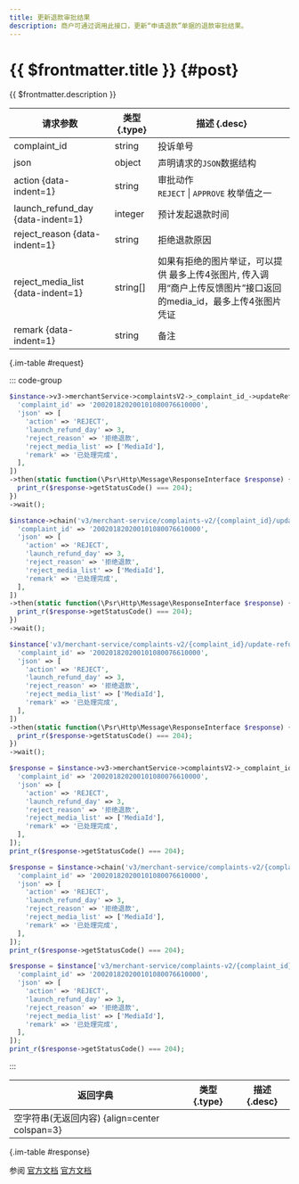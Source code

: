 ```yaml
---
title: 更新退款审批结果
description: 商户可通过调用此接口，更新“申请退款”单据的退款审批结果。
---
```


# {{ $frontmatter.title }} {#post}

{{ $frontmatter.description }}

| 请求参数 | 类型 {.type} | 描述 {.desc}
| --- | --- | ---
| complaint_id | string | 投诉单号
| json | object | 声明请求的`JSON`数据结构
| action {data-indent=1} | string | 审批动作<br/>`REJECT` \| `APPROVE` 枚举值之一
| launch_refund_day {data-indent=1} | integer | 预计发起退款时间
| reject_reason {data-indent=1} | string | 拒绝退款原因
| reject_media_list {data-indent=1} | string[] | 如果有拒绝的图片举证，可以提供 最多上传4张图片, 传入调用“商户上传反馈图片”接口返回的media_id，最多上传4张图片凭证
| remark {data-indent=1} | string | 备注

{.im-table #request}

::: code-group

```php [异步纯链式]
$instance->v3->merchantService->complaintsV2->_complaint_id_->updateRefundProgress->postAsync([
  'complaint_id' => '200201820200101080076610000',
  'json' => [
    'action' => 'REJECT',
    'launch_refund_day' => 3,
    'reject_reason' => '拒绝退款',
    'reject_media_list' => ['MediaId'],
    'remark' => '已处理完成',
  ],
])
->then(static function(\Psr\Http\Message\ResponseInterface $response) {
  print_r($response->getStatusCode() === 204);
})
->wait();
```

```php [异步声明式]
$instance->chain('v3/merchant-service/complaints-v2/{complaint_id}/update-refund-progress')->postAsync([
  'complaint_id' => '200201820200101080076610000',
  'json' => [
    'action' => 'REJECT',
    'launch_refund_day' => 3,
    'reject_reason' => '拒绝退款',
    'reject_media_list' => ['MediaId'],
    'remark' => '已处理完成',
  ],
])
->then(static function(\Psr\Http\Message\ResponseInterface $response) {
  print_r($response->getStatusCode() === 204);
})
->wait();
```

```php [异步属性式]
$instance['v3/merchant-service/complaints-v2/{complaint_id}/update-refund-progress']->postAsync([
  'complaint_id' => '200201820200101080076610000',
  'json' => [
    'action' => 'REJECT',
    'launch_refund_day' => 3,
    'reject_reason' => '拒绝退款',
    'reject_media_list' => ['MediaId'],
    'remark' => '已处理完成',
  ],
])
->then(static function(\Psr\Http\Message\ResponseInterface $response) {
  print_r($response->getStatusCode() === 204);
})
->wait();
```

```php [同步纯链式]
$response = $instance->v3->merchantService->complaintsV2->_complaint_id_->updateRefundProgress->post([
  'complaint_id' => '200201820200101080076610000',
  'json' => [
    'action' => 'REJECT',
    'launch_refund_day' => 3,
    'reject_reason' => '拒绝退款',
    'reject_media_list' => ['MediaId'],
    'remark' => '已处理完成',
  ],
]);
print_r($response->getStatusCode() === 204);
```

```php [同步声明式]
$response = $instance->chain('v3/merchant-service/complaints-v2/{complaint_id}/update-refund-progress')->post([
  'complaint_id' => '200201820200101080076610000',
  'json' => [
    'action' => 'REJECT',
    'launch_refund_day' => 3,
    'reject_reason' => '拒绝退款',
    'reject_media_list' => ['MediaId'],
    'remark' => '已处理完成',
  ],
]);
print_r($response->getStatusCode() === 204);
```

```php [同步属性式]
$response = $instance['v3/merchant-service/complaints-v2/{complaint_id}/update-refund-progress']->post([
  'complaint_id' => '200201820200101080076610000',
  'json' => [
    'action' => 'REJECT',
    'launch_refund_day' => 3,
    'reject_reason' => '拒绝退款',
    'reject_media_list' => ['MediaId'],
    'remark' => '已处理完成',
  ],
]);
print_r($response->getStatusCode() === 204);
```

:::

| 返回字典 | 类型 {.type} | 描述 {.desc}
| --- | --- | ---
| 空字符串(无返回内容) {align=center colspan=3}

{.im-table #response}

参阅 [官方文档](https://pay.weixin.qq.com/docs/partner/apis/consumer-complaint/complaints/update-refund-progress.html) [官方文档](https://pay.weixin.qq.com/wiki/doc/apiv3/apis/chapter10_2_19.shtml)
